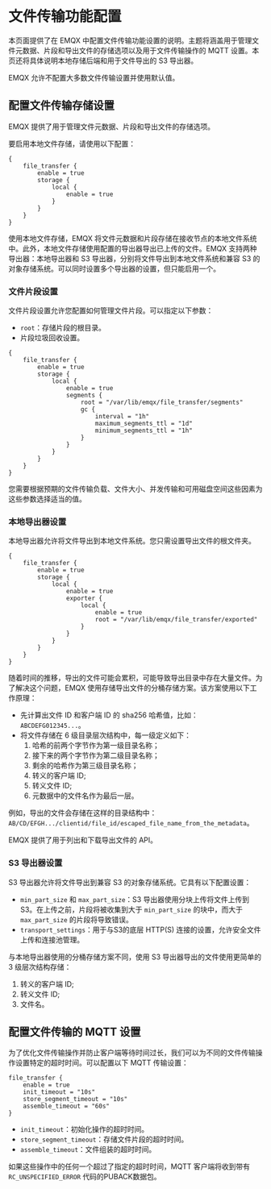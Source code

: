 # 文件传输功能配置

本页面提供了在 EMQX 中配置文件传输功能设置的说明。主题将涵盖用于管理文件元数据、片段和导出文件的存储选项以及用于文件传输操作的 MQTT 设置。本页还将具体说明本地存储后端和用于文件导出的 S3 导出器。

EMQX 允许不配置大多数文件传输设置并使用默认值。

## 配置文件传输存储设置

EMQX 提供了用于管理文件元数据、片段和导出文件的存储选项。

要启用本地文件存储，请使用以下配置：

```
{
    file_transfer {
        enable = true
        storage {
            local {
                enable = true
            }
        }
    }
}
```

使用本地文件存储，EMQX 将文件元数据和片段存储在接收节点的本地文件系统中。此外，本地文件存储使用配置的导出器导出已上传的文件。EMQX 支持两种导出器：本地导出器和 S3 导出器，分别将文件导出到本地文件系统和兼容 S3 的对象存储系统。可以同时设置多个导出器的设置，但只能启用一个。

### 文件片段设置

文件片段设置允许您配置如何管理文件片段。可以指定以下参数：

- `root`：存储片段的根目录。
- 片段垃圾回收设置。


```
{
    file_transfer {
        enable = true
        storage {
            local {
                enable = true
                segments {
                    root = "/var/lib/emqx/file_transfer/segments"
                    gc {
                        interval = "1h"
                        maximum_segments_ttl = "1d"
                        minimum_segments_ttl = "1h"
                    }
                }
            }
        }
    }
}
```

您需要根据预期的文件传输负载、文件大小、并发传输和可用磁盘空间这些因素为这些参数选择适当的值。

### 本地导出器设置

本地导出器允许将文件导出到本地文件系统。您只需设置导出文件的根文件夹。

```
{
    file_transfer {
        enable = true
        storage {
            local {
                enable = true
                exporter {
                    local {
                        enable = true
                        root = "/var/lib/emqx/file_transfer/exported"
                    }
                }
            }
        }
    }
}
```

随着时间的推移，导出的文件可能会累积，可能导致导出目录中存在大量文件。为了解决这个问题，EMQX 使用存储导出文件的分桶存储方案。该方案使用以下工作原理：

- 先计算出文件 ID 和客户端 ID 的 sha256 哈希值，比如：`ABCDEFG012345...`。
- 将文件存储在 6 级目录层次结构中，每一级定义如下：
  1. 哈希的前两个字节作为第一级目录名称；
  2. 接下来的两个字节作为第二级目录名称；
  3. 剩余的哈希作为第三级目录名称；
  4. 转义的客户端 ID;
  5. 转义文件 ID;
  6. 元数据中的文件名作为最后一层。

例如，导出的文件会存储在这样的目录结构中：`AB/CD/EFGH.../clientid/file_id/escaped_file_name_from_the_metadata`。

EMQX 提供了用于列出和下载导出文件的 API。

### S3 导出器设置

S3 导出器允许将文件导出到兼容 S3 的对象存储系统。它具有以下配置设置：

- `min_part_size` 和 `max_part_size`：S3 导出器使用分块上传将文件上传到 S3。在上传之前，片段将被收集到大于 `min_part_size` 的块中，而大于 `max_part_size` 的片段将导致错误。
- `transport_settings`：用于与S3的底层 HTTP(S) 连接的设置，允许安全文件上传和连接池管理。

与本地导出器使用的分桶存储方案不同，使用 S3 导出器导出的文件使用更简单的 3 级层次结构存储：

1. 转义的客户端 ID;
2. 转义文件 ID;
3. 文件名。

## 配置文件传输的 MQTT 设置

为了优化文件传输操作并防止客户端等待时间过长，我们可以为不同的文件传输操作设置特定的超时时间。可以配置以下 MQTT 传输设置：

```
file_transfer {
    enable = true
    init_timeout = "10s"
    store_segment_timeout = "10s"
    assemble_timeout = "60s"
}
```

- `init_timeout`：初始化操作的超时时间。
- `store_segment_timeout`：存储文件片段的超时时间。
- `assemble_timeout`：文件组装的超时时间。

如果这些操作中的任何一个超过了指定的超时时间，MQTT 客户端将收到带有 `RC_UNSPECIFIED_ERROR` 代码的PUBACK数据包。
